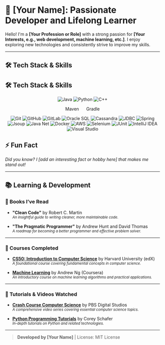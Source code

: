 # 🌟 [Your Name]: Passionate Developer and Lifelong Learner

Hello! I'm a **[Your Profession or Role]** with a strong passion for **[Your Interests, e.g., web development, machine learning, etc.]**. I enjoy exploring new technologies and consistently strive to improve my skills.

---

## 🛠️ Tech Stack & Skills

## 🛠️ Tech Stack & Skills

<div align="center">
  <!-- Programming Languages -->
  <img src="https://img.icons8.com/color/48/000000/java-coffee-cup-logo.png" alt="Java" title="Java"/>
  <img src="https://img.icons8.com/color/48/000000/python.png" alt="Python" title="Python"/>
  <img src="https://img.icons8.com/color/48/000000/c-plus-plus-logo.png" alt="C++" title="C++"/>

  <!-- Build Tools (text-based placeholders) -->
  <span style="display: inline-block; font-size: 14px; margin: 0 10px;">Maven</span>
  <span style="display: inline-block; font-size: 14px; margin: 0 10px;">Gradle</span>

  <!-- Version Control & Collaboration -->
  <img src="https://img.icons8.com/color/48/000000/git.png" alt="Git" title="Git"/>
  <img src="https://img.icons8.com/material-outlined/48/000000/github.png" alt="GitHub" title="GitHub"/>
  <img src="https://img.icons8.com/color/48/000000/gitlab.png" alt="GitLab" title="GitLab"/>

  <!-- Database Technologies -->
  <img src="https://img.icons8.com/color/48/000000/oracle-logo.png" alt="Oracle SQL" title="Oracle SQL"/>
  <img src="https://img.icons8.com/color/48/000000/cassandra.png" alt="Cassandra" title="Cassandra"/>
  <img src="https://img.icons8.com/color/48/000000/database.png" alt="JDBC" title="JDBC"/>

  <!-- Web Development & Frameworks -->
  <img src="https://img.icons8.com/color/48/000000/spring-logo.png" alt="Spring" title="Spring"/>
  <img src="https://img.icons8.com/color/48/000000/jsoup.png" alt="Jsoup" title="Jsoup"/>
  <img src="https://img.icons8.com/color/48/000000/java.png" alt="Java Net" title="Java Net"/>

  <!-- DevOps & Cloud -->
  <img src="https://img.icons8.com/color/48/000000/docker.png" alt="Docker" title="Docker"/>
  <img src="https://img.icons8.com/color/48/000000/amazon-web-services.png" alt="AWS" title="AWS"/>

  <!-- Testing & Automation -->
  <img src="https://img.icons8.com/fluency/48/000000/selenium-test-automation.png" alt="Selenium" title="Selenium"/>
  <img src="https://img.icons8.com/color/48/000000/junit5.png" alt="JUnit" title="JUnit"/>

  <!-- IDEs -->
  <img src="https://img.icons8.com/color/48/000000/intellij-idea.png" alt="IntelliJ IDEA" title="IntelliJ IDEA"/>
  <img src="https://img.icons8.com/color/48/000000/visual-studio.png" alt="Visual Studio" title="Visual Studio"/>
</div>



## ⚡ Fun Fact

*Did you know? I [add an interesting fact or hobby here] that makes me stand out!*

---

## 📚 Learning & Development

### 📘 Books I’ve Read

- **"Clean Code"** by Robert C. Martin  
  <sup>*An insightful guide to writing cleaner, more maintainable code.*</sup>

- **"The Pragmatic Programmer"** by Andrew Hunt and David Thomas  
  <sup>*A roadmap for becoming a better programmer and effective problem solver.*</sup>

---

### 📜 Courses Completed

- **[CS50: Introduction to Computer Science](https://www.edx.org/course/cs50s-introduction-to-computer-science)** by Harvard University (edX)  
  <sup>*A foundational course covering fundamental concepts in computer science.*</sup>

- **[Machine Learning](https://www.coursera.org/learn/machine-learning)** by Andrew Ng (Coursera)  
  <sup>*An introductory course on machine learning algorithms and practical applications.*</sup>

---

### 🎥 Tutorials & Videos Watched

- **[Crash Course Computer Science](https://www.youtube.com/playlist?list=PL8dPuuaLjXtPAJr1ysd5yGIyiSFuh0mIL)** by PBS Digital Studios  
  <sup>*A comprehensive video series covering essential computer science topics.*</sup>

- **[Python Programming Tutorials](https://www.youtube.com/user/schafer5)** by Corey Schafer  
  <sup>*In-depth tutorials on Python and related technologies.*</sup>

---

> **Developed by [Your Name]** | License: MIT License
